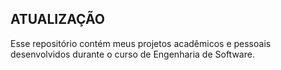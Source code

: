 ## ATUALIZAÇÃO ##
Esse repositório contém meus projetos acadêmicos e pessoais desenvolvidos durante o curso de Engenharia de Software. 
